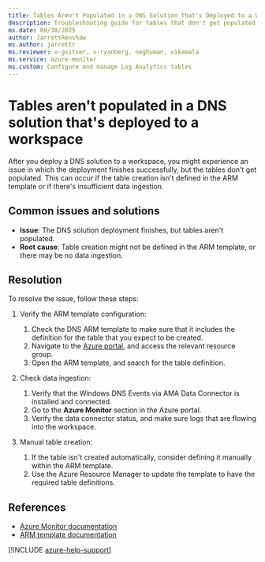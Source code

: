 ```yaml
---
title: Tables Aren't Populated in a DNS Solution that's Deployed to a Workspace
description: Troubleshooting guide for tables that don't get populated after you deploy a DNS solution to a workspace.
ms.date: 09/30/2025
author: JarrettRenshaw
ms.author: jarrettr
ms.reviewer: v-gsitser, v-ryanberg, neghuman, vikamala
ms.service: azure-monitor
ms.custom: Configure and manage Log Analytics tables
---
```


# Tables aren't populated in a DNS solution that's deployed to a workspace

After you deploy a DNS solution to a workspace, you might experience an issue in which the deployment finishes successfully, but the tables don't get populated. This can occur if the table creation isn't defined in the ARM template or if there's insufficient data ingestion.

## Common issues and solutions

- **Issue**: The DNS solution deployment finishes, but tables aren't populated.
- **Root cause**: Table creation might not be defined in the ARM template, or there may be no data ingestion.

## Resolution

To resolve the issue, follow these steps:

1. Verify the ARM template configuration:
   1. Check the DNS ARM template to make sure that it includes the definition for the table that you expect to be created.
   1. Navigate to the [Azure portal](https://portal.azure.com), and access the relevant resource group.
   1. Open the ARM template, and search for the table definition.

2. Check data ingestion:
   1. Verify that the Windows DNS Events via AMA Data Connector is installed and connected.
   1. Go to the **Azure Monitor** section in the Azure portal.
   1. Verify the data connector status, and make sure logs that are flowing into the workspace.

3. Manual table creation:
   1. If the table isn't created automatically, consider defining it manually within the ARM template.
   1. Use the Azure Resource Manager to update the template to have the required table definitions.

## References

- [Azure Monitor documentation](/azure/azure-monitor/)
- [ARM template documentation](/azure/azure-resource-manager/templates/)

[!INCLUDE [azure-help-support](~/includes/azure-help-support.md)]